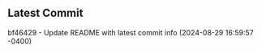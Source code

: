 
## Latest Commit
bf46429 - Update README with latest commit info (2024-08-29 16:59:57 -0400) <Yunxi-Zhou>
